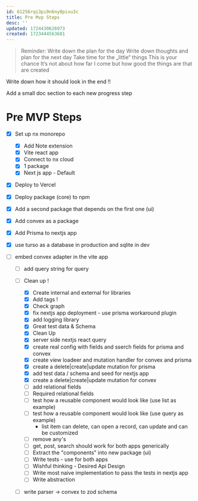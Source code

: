 ```yaml
---
id: 61256rqi3pi0n6ny0pivu3c
title: Pre Mvp Steps
desc: ''
updated: 1724430626973
created: 1723444563681
---
```


> Reminder: Write down the plan for the day
> Write down thoughts and plan for the next day
> Take time for the „little“ things
> This is your chance
> It’s not about how far I come but how good the things are that are created

Write down how it should look in the end !!

Add a small doc section to each new progress step

# Pre MVP Steps

- [x] Set up nx monorepo
  - [x] Add Note extension
  - [x] Vite react app
  - [x] Connect to nx cloud
  - [x] 1 package
  - [x] Next js app - Default
- [x] Deploy to Vercel
- [x] Deploy package (core) to npm
- [x] Add a second package that depends on the first one (ui)
- [x] Add convex as a package
- [x] Add Prisma to nextjs app
- [x] use turso as a database in production and sqlite in dev
- [ ] embed convex adapter in the vite app

  - [ ] add query string for query
  - [ ] Clean up !

    - [x] Create internal and external for libraries
    - [x] Add tags !
    - [x] Check graph
    - [x] fix nextjs app deployment - use prisma workaround plugin
    - [x] add logging library
    - [x] Great test data & Schema
    - [x] Clean Up
    - [x] server side nextjs react query
    - [x] create real config with fields and sserch fields for prisma and convex
    - [x] create view loadeer and mutation handler for convex and prisma
    - [x] create a delete|create|update mutation for prisma
    - [x] add test data / schema and seed for nextjs app
    - [x] create a delete|create|update mutation for convex
    - [ ] add relational fields
    - [ ] Required relational fields
    - [ ] test how a reusable component would look like (use list as example)
    - [ ] test how a reusable component would look like (use query as example)
      - list item can delete, can open a record, can update and can be customized
    - [ ] remove any's
    - [ ] get, post, search should work for both apps generically
    - [ ] Extract the "components" into new package (ui)
    - [ ] Write tests - use for both apps
    - [ ] Wishful thinking - Desired Api Design
    - [ ] Write most naive implementation to pass the tests in nextjs app
    - [ ] Write abstraction

  - [ ] write parser -> convex to zod schema
